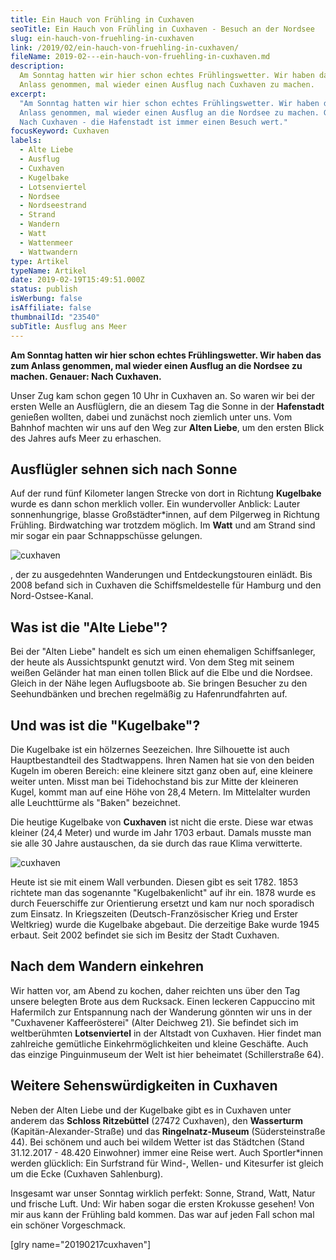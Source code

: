```yaml
---
title: Ein Hauch von Frühling in Cuxhaven
seoTitle: Ein Hauch von Frühling in Cuxhaven - Besuch an der Nordsee
slug: ein-hauch-von-fruehling-in-cuxhaven
link: /2019/02/ein-hauch-von-fruehling-in-cuxhaven/
fileName: 2019-02---ein-hauch-von-fruehling-in-cuxhaven.md
description:
  Am Sonntag hatten wir hier schon echtes Frühlingswetter. Wir haben das zum
  Anlass genommen, mal wieder einen Ausflug nach Cuxhaven zu machen.
excerpt:
  "Am Sonntag hatten wir hier schon echtes Frühlingswetter. Wir haben das zum
  Anlass genommen, mal wieder einen Ausflug an die Nordsee zu machen. Genauer:
  Nach Cuxhaven - die Hafenstadt ist immer einen Besuch wert."
focusKeyword: Cuxhaven
labels:
  - Alte Liebe
  - Ausflug
  - Cuxhaven
  - Kugelbake
  - Lotsenviertel
  - Nordsee
  - Nordseestrand
  - Strand
  - Wandern
  - Watt
  - Wattenmeer
  - Wattwandern
type: Artikel
typeName: Artikel
date: 2019-02-19T15:49:51.000Z
status: publish
isWerbung: false
isAffiliate: false
thumbnailId: "23540"
subTitle: Ausflug ans Meer
---
```


<strong>Am Sonntag hatten wir hier schon echtes Frühlingswetter. Wir haben das
zum Anlass genommen, mal wieder einen Ausflug an die Nordsee zu machen. Genauer:
Nach Cuxhaven.</strong>

Unser Zug kam schon gegen 10 Uhr in Cuxhaven an. So waren wir bei der ersten
Welle an Ausflüglern, die an diesem Tag die Sonne in der
<strong>Hafenstadt</strong> genießen wollten, dabei und zunächst noch ziemlich
unter uns. Vom Bahnhof machten wir uns auf den Weg zur <strong>Alten
Liebe</strong>, um den ersten Blick des Jahres aufs Meer zu erhaschen.

## Ausflügler sehnen sich nach Sonne

Auf der rund fünf Kilometer langen Strecke von dort in Richtung
<strong>Kugelbake</strong> wurde es dann schon merklich voller. Ein wundervoller
Anblick: Lauter sonnenhungrige, blasse Großstädter\*innen, auf dem Pilgerweg in
Richtung Frühling. Birdwatching war trotzdem möglich. Im <strong>Watt</strong>
und am Strand sind mir sogar ein paar Schnappschüsse gelungen.

![cuxhaven](http://cardamonchai.com/wp-content/uploads/2019/02/2019-02-17-cuxhaven-2-400x286.jpg)

, der zu ausgedehnten Wanderungen und Entdeckungstouren einlädt. Bis 2008 befand
sich in Cuxhaven die Schiffsmeldestelle für Hamburg und den Nord-Ostsee-Kanal.

## Was ist die "Alte Liebe"?

Bei der "Alten Liebe" handelt es sich um einen ehemaligen Schiffsanleger, der
heute als Aussichtspunkt genutzt wird. Von dem Steg mit seinem weißen Geländer
hat man einen tollen Blick auf die Elbe und die Nordsee. Gleich in der Nähe
legen Auflugsboote ab. Sie bringen Besucher zu den Seehundbänken und brechen
regelmäßig zu Hafenrundfahrten auf.

## Und was ist die "Kugelbake"?

Die Kugelbake ist ein hölzernes Seezeichen. Ihre Silhouette ist auch
Hauptbestandteil des Stadtwappens. Ihren Namen hat sie von den beiden Kugeln im
oberen Bereich: eine kleinere sitzt ganz oben auf, eine kleinere weiter unten.
Misst man bei Tidehochstand bis zur Mitte der kleineren Kugel, kommt man auf
eine Höhe von 28,4 Metern. Im Mittelalter wurden alle Leuchttürme als "Baken"
bezeichnet.

Die heutige Kugelbake von <strong>Cuxhaven</strong> ist nicht die erste. Diese
war etwas kleiner (24,4 Meter) und wurde im Jahr 1703 erbaut. Damals musste man
sie alle 30 Jahre austauschen, da sie durch das raue Klima verwitterte.

![cuxhaven](http://cardamonchai.com/wp-content/uploads/2019/02/2019-02-17-cuxhaven-6-400x286.jpg)

Heute ist sie mit einem Wall verbunden. Diesen gibt es seit 1782. 1853 richtete
man das sogenannte "Kugelbakenlicht" auf ihr ein. 1878 wurde es durch
Feuerschiffe zur Orientierung ersetzt und kam nur noch sporadisch zum Einsatz.
In Kriegszeiten (Deutsch-Französischer Krieg und Erster Weltkrieg) wurde die
Kugelbake abgebaut. Die derzeitige Bake wurde 1945 erbaut. Seit 2002 befindet
sie sich im Besitz der Stadt Cuxhaven.

## Nach dem Wandern einkehren

Wir hatten vor, am Abend zu kochen, daher reichten uns über den Tag unsere
belegten Brote aus dem Rucksack. Einen leckeren Cappuccino mit Hafermilch zur
Entspannung nach der Wanderung gönnten wir uns in der "Cuxhavener
Kaffeerösterei" (Alter Deichweg 21). Sie befindet sich im weltberühmten
<strong>Lotsenviertel</strong> in der Altstadt von Cuxhaven. Hier findet man
zahlreiche gemütliche Einkehrmöglichkeiten und kleine Geschäfte. Auch das
einzige Pinguinmuseum der Welt ist hier beheimatet (Schillerstraße 64).

## Weitere Sehenswürdigkeiten in Cuxhaven

Neben der Alten Liebe und der Kugelbake gibt es in Cuxhaven unter anderem das
<strong>Schloss Ritzebüttel</strong> (27472 Cuxhaven), den
<strong>Wasserturm</strong> (Kapitän-Alexander-Straße) und das
<strong>Ringelnatz-Museum</strong> (Südersteinstraße 44). Bei schönem und auch
bei wildem Wetter ist das Städtchen (Stand 31.12.2017 - 48.420 Einwohner) immer
eine Reise wert. Auch Sportler\*innen werden glücklich: Ein Surfstrand für
Wind-, Wellen- und Kitesurfer ist gleich um die Ecke (Cuxhaven Sahlenburg).

Insgesamt war unser Sonntag wirklich perfekt: Sonne, Strand, Watt, Natur und
frische Luft. Und: Wir haben sogar die ersten Krokusse gesehen! Von mir aus kann
der Frühling bald kommen. Das war auf jeden Fall schon mal ein schöner
Vorgeschmack.

[glry name="20190217cuxhaven"]
